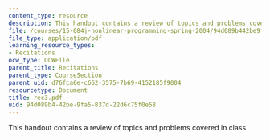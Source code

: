 ```yaml
---
content_type: resource
description: This handout contains a review of topics and problems covered in class.
file: /courses/15-084j-nonlinear-programming-spring-2004/94d089b442be9fa5837d22d6c75f0e58_rec3.pdf
file_type: application/pdf
learning_resource_types:
- Recitations
ocw_type: OCWFile
parent_title: Recitations
parent_type: CourseSection
parent_uid: d76fca6e-c662-3575-7b69-4152185f9004
resourcetype: Document
title: rec3.pdf
uid: 94d089b4-42be-9fa5-837d-22d6c75f0e58
---
```

This handout contains a review of topics and problems covered in class.

